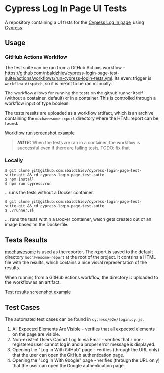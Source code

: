 # Cypress Log In Page UI Tests

A repository containing a UI tests for the [Cypress Log In page](https://cloud.cypress.io/login), using [Cypress](https://www.cypress.io/).

## Usage

### GitHub Actions Workflow

The test suite can be ran from a GitHub Actions workflow - https://github.com/nbaldzhiev/cypress-login-page-test-suite/actions/workflows/run-cypress-login-tests.yml. Its event trigger is `workflow_dispatch`, so it is meant to be ran manually.

The workflow allows for running the tests on the github runner itself (without a container, default) or in a container. This is controlled through a workflow input of type boolean.

The tests results are uploaded as a workflow artifact, which is an archive containing the `mochawesome-report` directory where the HTML report
can be found.

[Workflow run screenshot example](https://i.ibb.co/Wpsdcc6/Screenshot-2022-12-14-at-22-43-35.png)

> **_NOTE:_** When the tests are ran in a container, the workflow is successful even if there are failing tests. TODO: fix that

### Locally

```
$ git clone git@github.com:nbaldzhiev/cypress-login-page-test-suite.git && cd cypress-login-page-test-suite
$ npm install
$ npm run cypress:run
```

...runs the tests without a Docker container.


```
$ git clone git@github.com:nbaldzhiev/cypress-login-page-test-suite.git && cd cypress-login-page-test-suite
$ ./runner.sh
```

... runs the tests within a Docker container, which gets created out of an image based on the Dockerfile.


## Tests Results

[mochawesome](https://www.npmjs.com/package/mochawesome) is used as the reporter. The report is saved to the default directory `mochawesome-report` at
the root of the project. It contains a HTML file with the results, which contains a nice visual representation of the results.

When running from a GitHub Actions workflow, the directory is uploaded to the workflow as an artifact.

[Test results screenshot example](https://i.ibb.co/pd6GkQK/Screenshot-2022-12-14-at-22-44-14.png)

## Test Cases

The automated test cases can be found in `cypress/e2e/login.cy.js`.

1. All Expected Elements Are Visible - verifies that all expected elements on the page are visible.
2. Non-existent Users Cannot Log In via Email - verifies that a non-registered user cannot log in and a proper error message is displayed.
3. Opening the "Log in With GitHub" page - verifies (through the URL only) that the user can open the GitHub authentication page.
4. Opening the "Log in With Google" page - verifies (through the URL only) that the user can open the Google authentication page.
